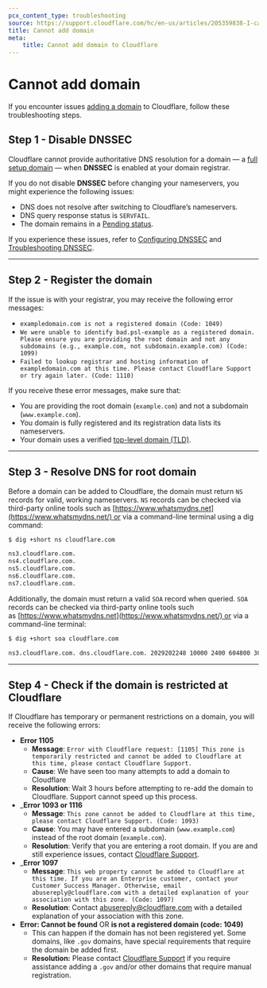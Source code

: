 ```yaml
---
pcx_content_type: troubleshooting
source: https://support.cloudflare.com/hc/en-us/articles/205359838-I-cannot-add-my-domain-to-Cloudflare
title: Cannot add domain
meta: 
    title: Cannot add domain to Cloudflare
---
```


# Cannot add domain

If you encounter issues [adding a domain](/fundamentals/get-started/setup/add-site/) to Cloudflare, follow these troubleshooting steps.

## Step 1 - Disable DNSSEC

Cloudflare cannot provide authoritative DNS resolution for a domain — a [full setup domain](/dns/zone-setups/full-setup/) — when **DNSSEC** is enabled at your domain registrar.

If you do not disable **DNSSEC** before changing your nameservers, you might experience the following issues:

-   DNS does not resolve after switching to Cloudflare’s nameservers.
-   DNS query response status is `SERVFAIL`.
-   The domain remains in a [Pending status](/dns/zone-setups/reference/domain-status/).

If you experience these issues, refer to [Configuring DNSSEC](/dns/dnssec) and [Troubleshooting DNSSEC](/dns/dnssec/troubleshooting/).

___

## Step 2 - Register the domain

If the issue is with your registrar, you may receive the following error messages:

-   `exampledomain.com is not a registered domain (Code: 1049)`
-   `We were unable to identify bad.psl-example as a registered domain. Please ensure you are providing the root domain and not any subdomains (e.g., example.com, not subdomain.example.com) (Code: 1099)`
-   `Failed to lookup registrar and hosting information of exampledomain.com at this time. Please contact Cloudflare Support or try again later. (Code: 1110)`

If you receive these error messages, make sure that:

-   You are providing the root domain (`example.com`) and not a subdomain (`www.example.com`).
-   You domain is fully registered and its registration data lists its nameservers.
-   Your domain uses a verified [top-level domain (TLD)](https://publicsuffix.org/list/).

___

## Step 3 - Resolve DNS for root domain

Before a domain can be added to Cloudflare, the domain must return `NS` records for valid, working nameservers. `NS` records can be checked via third-party online tools such as [https://www.whatsmydns.net](https://www.whatsmydns.net/) or via a command-line terminal using a dig command:

```sh
$ dig +short ns cloudflare.com

ns3.cloudflare.com.
ns4.cloudflare.com.
ns5.cloudflare.com.
ns6.cloudflare.com.
ns7.cloudflare.com.
```

Additionally, the domain must return a valid `SOA` record when queried. `SOA` records can be checked via third-party online tools such as [https://www.whatsmydns.net](https://www.whatsmydns.net/) or via a command-line terminal:

```sh
$ dig +short soa cloudflare.com

ns3.cloudflare.com. dns.cloudflare.com. 2029202248 10000 2400 604800 300
```

___

## Step 4 - Check if the domain is restricted at Cloudflare

If Cloudflare has temporary or permanent restrictions on a domain, you will receive the following errors:

-   **Error 1105**
    -   **Message**: `Error with Cloudflare request: [1105] This zone is temporarily restricted and cannot be added to Cloudflare at this time, please contact Cloudflare Support.`
    -   **Cause**: We have seen too many attempts to add a domain to Cloudflare
    -   **Resolution**: Wait 3 hours before attempting to re-add the domain to Cloudflare. Support cannot speed up this process.
-   _**Error 1093 or 1116**
    -   **Message**: `This zone cannot be added to Cloudflare at this time, please contact Cloudflare Support. (Code: 1093)`
    -   **Cause**: You may have entered a subdomain (`www.example.com`) instead of the root domain (`example.com`).
    -   **Resolution**: Verify that you are entering a root domain. If you are and still experience issues, contact [Cloudflare Support](/support/troubleshooting/general-troubleshooting/contacting-cloudflare-support/).
-   _**Error 1097**
    -   **Message**: `This web property cannot be added to Cloudflare at this time. If you are an Enterprise customer, contact your Customer Success Manager. Otherwise, email abusereply@cloudflare.com with a detailed explanation of your association with this zone. (Code: 1097)`
    -   **Resolution**: Contact abusereply@cloudflare.com with a detailed explanation of your association with this zone.
-   **Error: Cannot be found** OR **<your domain> is not a registered domain (code: 1049)**
    -   This can happen if the domain has not been registered yet. Some domains, like `.gov` domains, have special requirements that require the domain be added first.
    -   **Resolution:** Please contact [Cloudflare Support](/support/troubleshooting/general-troubleshooting/contacting-cloudflare-support/) if you require assistance adding a `.gov` and/or other domains that require manual registration.

